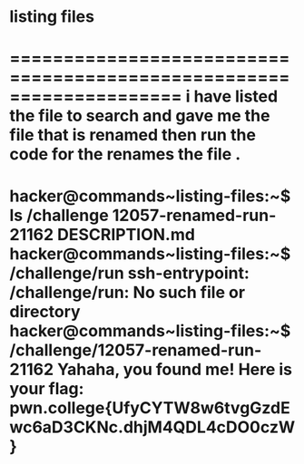 # listing files 
====================================================================
i have listed the file to search and gave me the file that is renamed then run the code for the renames the file .
===========================================================================
hacker@commands~listing-files:~$ ls /challenge
12057-renamed-run-21162  DESCRIPTION.md
hacker@commands~listing-files:~$ /challenge/run
ssh-entrypoint: /challenge/run: No such file or directory
hacker@commands~listing-files:~$ /challenge/12057-renamed-run-21162
Yahaha, you found me! Here is your flag:
pwn.college{UfyCYTW8w6tvgGzdEwc6aD3CKNc.dhjM4QDL4cDO0czW}
========================================================================
